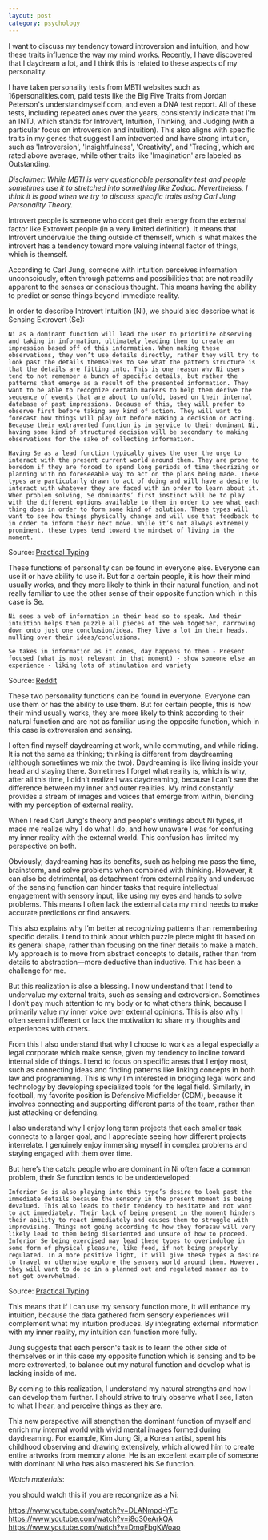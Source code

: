 ```yaml
---
layout: post
category: psychology 
---
```


I want to discuss my tendency toward introversion and intuition, and how these traits influence the way my mind works. Recently, I have discovered that I daydream a lot, and I think this is related to these aspects of my personality.

I have taken personality tests from MBTI websites such as 16personalities.com, paid tests like the Big Five Traits from Jordan Peterson's understandmyself.com, and even a DNA test report. All of these tests, including repeated ones over the years, consistently indicate that I'm an INTJ, which stands for Introvert, Intuition, Thinking, and Judging (with a particular focus on introversion and intuition). This also aligns with specific traits in my genes that suggest I am introverted and have strong intuition, such as 'Introversion', 'Insightfulness', 'Creativity', and 'Trading', which are rated above average, while other traits like 'Imagination' are labeled as Outstanding.

_Disclaimer: While MBTI is very questionable personality test and people sometimes use it to stretched into something like Zodiac. Nevertheless, I think it is good when we try to discuss specific traits using Carl Jung Personality Theory._

Introvert people is someone who dont get their energy from the external factor like Extrovert people (in a very limited definition).  It means that Introvert undervalue the thing outside of themself, which is what makes the introvert has a tendency toward more valuing internal factor of things, which is themself. 

According to Carl Jung, someone with intuition perceives information unconsciously, often through patterns and possibilities that are not readily apparent to the senses or conscious thought. This means having the ability to predict or sense things beyond immediate reality.

In order to describe Introvert Intuition (Ni), we should also describe what is Sensing Extrovert (Se):

```
Ni as a dominant function will lead the user to prioritize observing and taking in information, ultimately leading them to create an impression based off of this information. When making these observations, they won’t use details directly, rather they will try to look past the details themselves to see what the pattern structure is that the details are fitting into. This is one reason why Ni users tend to not remember a bunch of specific details, but rather the patterns that emerge as a result of the presented information. They want to be able to recognize certain markers to help them derive the sequence of events that are about to unfold, based on their internal database of past impressions. Because of this, they will prefer to observe first before taking any kind of action. They will want to forecast how things will play out before making a decision or acting. Because their extraverted function is in service to their dominant Ni, having some kind of structured decision will be secondary to making observations for the sake of collecting information.

Having Se as a lead function typically gives the user the urge to interact with the present current world around them. They are prone to boredom if they are forced to spend long periods of time theorizing or planning with no foreseeable way to act on the plans being made. These types are particularly drawn to act of doing and will have a desire to interact with whatever they are faced with in order to learn about it. When problem solving, Se dominants’ first instinct will be to play with the different options available to them in order to see what each thing does in order to form some kind of solution. These types will want to see how things physically change and will use that feedback to in order to inform their next move. While it’s not always extremely prominent, these types tend toward the mindset of living in the moment.
```
Source: [Practical Typing](https://practicaltyping.com/2021/10/25/the-functions-in-each-position-se-ni-ni-se/)

These functions of personality can be found in everyone else. Everyone can use it or have ability to use it. But for a certain people, it is how their mind usually works, and they more likely to think in their natural function, and not really familiar to use the other sense of their opposite function which in this case is Se.

```
Ni sees a web of information in their head so to speak. And their intuition helps them puzzle all pieces of the web together, narrowing down onto just one conclusion/idea. They live a lot in their heads, mulling over their ideas/conclusions. 

Se takes in information as it comes, day happens to them - Present focused (what is most relevant in that moment) - show someone else an experience - liking lots of stimulation and variety
``` 
Source: [Reddit](https://www.reddit.com/r/mbti/comments/11e1x44/whats_the_difference_between_ne_and_ni/)

These two personality functions can be found in everyone. Everyone can use them or has the ability to use them. But for certain people, this is how their mind usually works, they are more likely to think according to their natural function and are not as familiar using the opposite function, which in this case is extroversion and sensing.

I often find myself daydreaming at work, while commuting, and while riding. It is not the same as thinking; thinking is different from daydreaming (although sometimes we mix the two). Daydreaming is like living inside your head and staying there. Sometimes I forget what reality is, which is why, after all this time, I didn't realize I was daydreaming, because I can't see the difference between my inner and outer realities. My mind constantly provides a stream of images and voices that emerge from within, blending with my perception of external reality. 

When I read Carl Jung's theory and people's writings about Ni types, it made me realize why I do what I do, and how unaware I was for confusing my inner reality with the external world. This confusion has limited my perspective on both.

Obviously, daydreaming has its benefits, such as helping me pass the time, brainstorm, and solve problems when combined with thinking. However, it can also be detrimental, as detachment from external reality and underuse of the sensing function can hinder tasks that require intellectual engagement with sensory input, like using my eyes and hands to solve problems. This means I often lack the external data my mind needs to make accurate predictions or find answers.

This also explains why I’m better at recognizing patterns than remembering specific details. I tend to think about which puzzle piece might fit based on its general shape, rather than focusing on the finer details to make a match. My approach is to move from abstract concepts to details, rather than from details to abstraction—more deductive than inductive. This has been a challenge for me.

But this realization is also a blessing. I now understand that I tend to undervalue my external traits, such as sensing and extroversion. Sometimes I don’t pay much attention to my body or to what others think, because I primarily value my inner voice over external opinions. This is also why I often seem indifferent or lack the motivation to share my thoughts and experiences with others.

From this I also understand that why I choose to work as a legal especially a legal corporate which make sense, given my tendency to incline toward internal side of things. I tend to focus on specific areas that I enjoy most, such as connecting ideas and finding patterns like linking concepts in both law and programming. This is why I’m interested in bridging legal work and technology by developing specialized tools for the legal field. Similarly, in football, my favorite position is Defensive Midfielder (CDM), because it involves connecting and supporting different parts of the team, rather than just attacking or defending. 

I also understand why I enjoy long term projects that each smaller task connects to a larger goal, and I appreciate seeing how different projects interrelate. I genuinely enjoy immersing myself in complex problems and staying engaged with them over time.

But here’s the catch: people who are dominant in Ni often face a common problem, their Se function tends to be underdeveloped:

```
Inferior Se is also playing into this type’s desire to look past the immediate details because the sensory in the present moment is being devalued. This also leads to their tendency to hesitate and not want to act immediately. Their lack of being present in the moment hinders their ability to react immediately and causes them to struggle with improvising. Things not going according to how they foresaw will very likely lead to them being disoriented and unsure of how to proceed. Inferior Se being exercised may lead these types to overindulge in some form of physical pleasure, like food, if not being properly regulated. In a more positive light, it will give these types a desire to travel or otherwise explore the sensory world around them. However, they will want to do so in a planned out and regulated manner as to not get overwhelmed.
```
Source: [Practical Typing](https://practicaltyping.com/2021/10/25/the-functions-in-each-position-se-ni-ni-se/)

This means that if I can use my sensory function more, it will enhance my intuition, because the data gathered from sensory experiences will complement what my intuition produces. By integrating external information with my inner reality, my intuition can function more fully.

Jung suggests that each person's task is to learn the other side of themselves or in this case my opposite function which is sensing and to be more extroverted, to balance out my natural function and develop what is lacking inside of me.

By coming to this realization, I understand my natural strengths and how I can develop them further. I should strive to truly observe what I see, listen to what I hear, and perceive things as they are. 

This new perspective will strengthen the dominant function of myself and enrich my internal world with vivid mental images formed during daydreaming. For example, Kim Jung Gi, a Korean artist, spent his childhood observing and drawing extensively, which allowed him to create entire artworks from memory alone. He is an excellent example of someone with dominant Ni who has also mastered his Se function.


*Watch materials*:

you should watch this if you are recongnize as a Ni: 

https://www.youtube.com/watch?v=DLANmpd-YFc
https://www.youtube.com/watch?v=i8o30eArkQA
https://www.youtube.com/watch?v=DmqFbgKWoao
